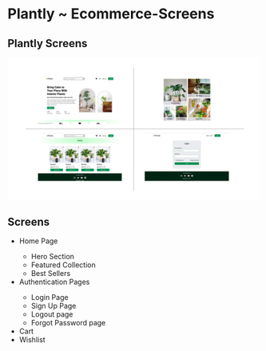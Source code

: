 # Plantly ~ Ecommerce-Screens

## Plantly Screens
![Plantly Screen](https://github.com/Ayesha-7/Ecommerce-Screens/blob/36cf1f0693a5dff350894994eb6b834fca6c3d39/plantly.png)

## Screens
<ul>
  <li>Home Page</li>
  <ul>
    <li> Hero Section </li>
    <li> Featured Collection </li>
    <li> Best Sellers </li>
  </ul>
  <li>Authentication Pages</li>
  <ul>
    <li> Login Page </li>
    <li> Sign Up Page </li>
    <li> Logout page </li>
    <li> Forgot Password page </li>
  </ul>
  <li>Cart</li>
  <li>Wishlist</li>
</ul>
